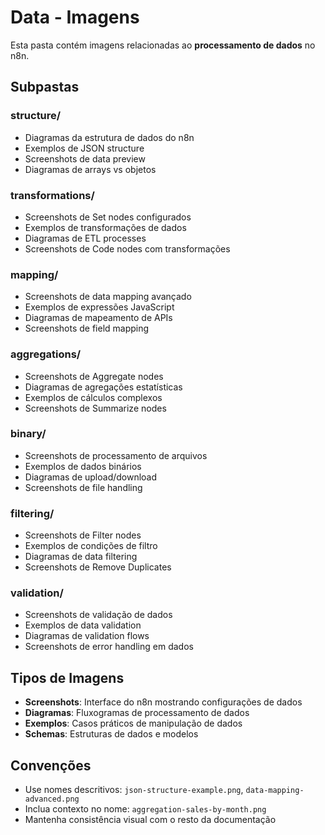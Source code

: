 # Data - Imagens

Esta pasta contém imagens relacionadas ao **processamento de dados** no n8n.

## Subpastas

### structure/

- Diagramas da estrutura de dados do n8n
- Exemplos de JSON structure
- Screenshots de data preview
- Diagramas de arrays vs objetos

### transformations/

- Screenshots de Set nodes configurados
- Exemplos de transformações de dados
- Diagramas de ETL processes
- Screenshots de Code nodes com transformações

### mapping/

- Screenshots de data mapping avançado
- Exemplos de expressões JavaScript
- Diagramas de mapeamento de APIs
- Screenshots de field mapping

### aggregations/

- Screenshots de Aggregate nodes
- Diagramas de agregações estatísticas
- Exemplos de cálculos complexos
- Screenshots de Summarize nodes

### binary/

- Screenshots de processamento de arquivos
- Exemplos de dados binários
- Diagramas de upload/download
- Screenshots de file handling

### filtering/

- Screenshots de Filter nodes
- Exemplos de condições de filtro
- Diagramas de data filtering
- Screenshots de Remove Duplicates

### validation/

- Screenshots de validação de dados
- Exemplos de data validation
- Diagramas de validation flows
- Screenshots de error handling em dados

## Tipos de Imagens

- **Screenshots**: Interface do n8n mostrando configurações de dados
- **Diagramas**: Fluxogramas de processamento de dados
- **Exemplos**: Casos práticos de manipulação de dados
- **Schemas**: Estruturas de dados e modelos

## Convenções

- Use nomes descritivos: `json-structure-example.png`, `data-mapping-advanced.png`
- Inclua contexto no nome: `aggregation-sales-by-month.png`
- Mantenha consistência visual com o resto da documentação
